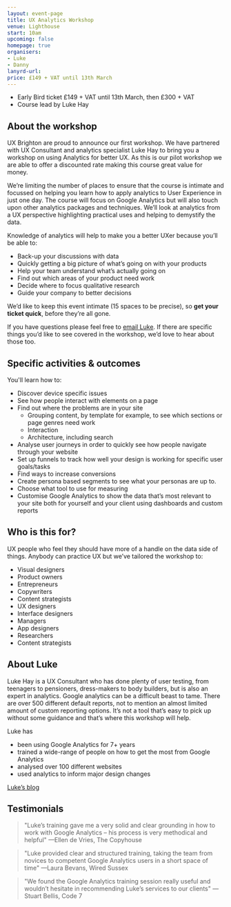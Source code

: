 ```yaml
---
layout: event-page  
title: UX Analytics Workshop
venue: Lighthouse
start: 10am
upcoming: false
homepage: true
organisers:
- Luke
- Danny
lanyrd-url: 
price: £149 + VAT until 13th March
---
```


- Early Bird ticket £149 + VAT until 13th March, then £300 + VAT
- Course lead by Luke Hay

## About the workshop

UX Brighton are proud to announce our first workshop. We have partnered with UX Consultant and analytics specialist Luke Hay to bring you a workshop on using Analytics for better UX. As this is our pilot workshop we are able to offer a discounted rate making this course great value for money.  

We’re limiting the number of places to ensure that the course is intimate and focussed on helping you learn how to apply analytics to User Experience in just one day. The course will focus on Google Analytics but will also touch upon other analytics packages and techniques. We’ll look at analytics from a UX perspective highlighting practical uses and helping to demystify the data.

Knowledge of analytics will help to make you a better UXer because you’ll be able to:

- Back-up your discussions with data
- Quickly getting a big picture of what’s going on with your products
- Help your team understand what’s actually going on
- Find out which areas of your product need work
- Decide where to focus qualitative research
- Guide your company to better decisions

We’d like to keep this event intimate (15 spaces to be precise), so **get your ticket quick**, before they’re all gone.

If you have questions please feel free to [email Luke](mailto:luke@lukehay.co.uk ""). If there are specific things you’d like to see covered in the workshop, we’d love to hear about those too.

## Specific activities & outcomes

You'll learn how to:

- Discover device specific issues
- See how people interact with elements on a page
- Find out where the problems are in your site
	- Grouping content, by template for example, to see which sections or page genres need work
	- Interaction
	- Architecture, including search
- Analyse user journeys in order to quickly see how people navigate through your website
- Set up funnels to track how well your design is working for specific user goals/tasks
- Find ways to increase conversions 
- Create persona based segments to see what your personas are up to.
- Choose what tool to use for measuring
- Customise Google Analytics to show the data that’s most relevant to your site both for yourself and your client using dashboards and custom reports

## Who is this for?

UX people who feel they should have more of a handle on the data side of things. Anybody can practice UX but we’ve tailored the workshop to:

- Visual designers
- Product owners
- Entrepreneurs
- Copywriters
- Content strategists
- UX designers
- Interface designers
- Managers
- App designers
- Researchers
- Content strategists

## About Luke

Luke Hay is a UX Consultant who has done plenty of user testing, from teenagers to pensioners, dress-makers to body builders, but is also an expert in analytics. Google analytics can be a difficult beast to tame. There are over 500 different default reports, not to mention an almost limited amount of custom reporting options. It’s not a tool that’s easy to pick up without some guidance and that’s where this workshop will help.

Luke has

- been using Google Analytics for 7+ years 
- trained a wide-range of people on how to get the most from Google Analytics
- analysed over 100 different websites
- used analytics to inform major design changes

[Luke’s blog](http://www.lukehay.co.uk/blog/ "")

## Testimonials

<blockquote>"Luke’s training gave me a very solid and clear grounding in how to work with Google Analytics – his process is very methodical and helpful"
—Ellen de Vries, The Copyhouse</blockquote>

<blockquote>"Luke provided clear and structured training, taking the team from novices to competent Google Analytics users in a short space of time"
—Laura Bevans, Wired Sussex </blockquote>

<blockquote>"We found the Google Analytics training session really useful and wouldn’t hesitate in recommending Luke’s services to our clients"
—Stuart Bellis, Code 7</blockquote>
